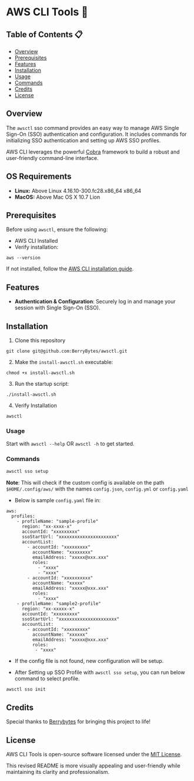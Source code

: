 # AWS CLI Tools 🔧

## Table of Contents 📋

- [Overview](#overview)
- [Prerequisites](#prerequisites)
- [Features](#feaures)
- [Installation](#installation)
- [Usage](#usage)
- [Commands](#commands)
- [Credits](#credits)
- [License](#license)

## Overview

The `awsctl` sso command provides an easy way to manage AWS Single Sign-On (SSO) authentication and configuration. It includes commands for initializing SSO authentication and setting up AWS SSO profiles.

AWS CLI leverages the powerful [Cobra](https://github.com/spf13/cobra) framework to build a robust and user-friendly command-line interface.

## OS Requirements
- **Linux:** Above Linux 4.16.10-300.fc28.x86_64 x86_64
- **MacOS:** Above Mac OS X 10.7 Lion

## Prerequisites
Before using `awsctl`, ensure the following:

- AWS CLI Installed
- Verify installation:
```
aws --version
```

If not installed, follow the [AWS CLI installation guide](https://docs.aws.amazon.com/cli/latest/userguide/getting-started-install.html).


## Features
- **Authentication & Configuration**: Securely log in and manage your session with Single Sign-On (SSO).

## Installation

1. Clone this repository
```
git clone git@github.com:BerryBytes/awsctl.git
```

2. Make the `install-awsctl.sh` executable:
```
chmod +x install-awsctl.sh
```
3. Run the startup script:
```
./install-awsctl.sh
```
4. Verify Installation

```
awsctl
```

### Usage

Start with `awsctl --help` OR `awsctl -h` to get started.

### Commands

```bash
awsctl sso setup
```
**Note**: This will check if the custom config is available on the path `$HOME/.config/aws/` with the names `config.json`, `config.yml` or `config.yaml`

- Below is sample `config.yaml` file in:
```
aws:
  profiles:
    - profileName: "sample-profile"
      region: "xx-xxxx-x"
      accountId: "xxxxxxxxx"
      ssoStartUrl: "xxxxxxxxxxxxxxxxxxxxxx"
      accountList:
        - accountId: "xxxxxxxxx"
          accountName: "xxxxxxxx"
          emailAddress: "xxxxx@xxx.xxx"
          roles:
            - "xxxx"
            - "xxxx"
        - accountId: "xxxxxxxxxx"
          accountName: "xxxxx"
          emailAddress: "xxxxx@xxx.xxx"
          roles:
            - "xxxx"
    - profileName: "sample2-profile"
      region: "xx-xxxxx-x"
      accountId: "xxxxxxxxx"
      ssoStartUrl: "xxxxxxxxxxxxxxxxxxxxxx"
      accountList:
        - accountId: "xxxxxxxxx"
          accountName: "xxxxxx"
          emailAddress: "xxxxx@xxx.xxx"
          roles:
           - "xxxx"

```

- If the config file is not found, new configuration will be setup.

- After Setting up SSO Profile with `awsctl sso setup`, you can run below command to select profile.

```bash
awsctl sso init
```


## Credits

Special thanks to [Berrybytes](https://www.berrybytes.com) for bringing this project to life!


## License

AWS CLI Tools is open-source software licensed under the [MIT License](LICENSE).

This revised README is more visually appealing and user-friendly while maintaining its clarity and professionalism.
